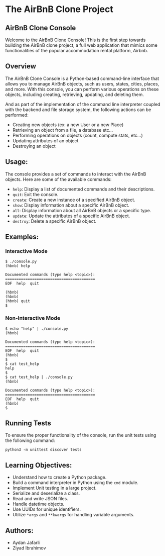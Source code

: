 # The AirBnB Clone Project

## AirBnB Clone Console
Welcome to the AirBnB Clone Console! This is the first step towards building the AirBnB clone project, a full web application that mimics some functionalities of the popular accommodation rental platform, Airbnb.

## Overview
The AirBnB Clone Console is a Python-based command-line interface that allows you to manage AirBnB objects, such as users, states, cities, places, and more. With this console, you can perform various operations on these objects, including creating, retrieving, updating, and deleting them.

And as part of the implementation of the command line interpreter coupled with the backend and file storage system, the following actions can be performed:
-   Creating new objects (ex: a new User or a new Place)
-   Retrieving an object from a file, a database etc…
-   Performing operations on objects (count, compute stats, etc…)
-   Updating attributes of an object
-   Destroying an object

## Usage:

The console provides a set of commands to interact with the AirBnB objects. Here are some of the available commands:

-   `help`: Display a list of documented commands and their descriptions.
-   `quit`: Exit the console.
-   `create`: Create a new instance of a specified AirBnB object.
-   `show`: Display information about a specific AirBnB object.
-   `all`: Display information about all AirBnB objects or a specific type.
-   `update`: Update the attributes of a specific AirBnB object.
-   `destroy`: Delete a specific AirBnB object.   

## Examples:

### Interactive Mode

```
$ ./console.py
(hbnb) help

Documented commands (type help <topic>):
========================================
EOF  help  quit

(hbnb) 
(hbnb) 
(hbnb) quit
$
```

### Non-Interactive Mode

```
$ echo "help" | ./console.py
(hbnb)

Documented commands (type help <topic>):
========================================
EOF  help  quit
(hbnb) 
$
$ cat test_help
help
$
$ cat test_help | ./console.py
(hbnb)

Documented commands (type help <topic>):
========================================
EOF  help  quit
(hbnb) 
$
```

## Running Tests

To ensure the proper functionality of the console, run the unit tests using the following command:

`python3 -m unittest discover tests` 

## Learning Objectives:

-   Understand how to create a Python package.
-   Build a command interpreter in Python using the `cmd` module.
-   Implement Unit testing in a large project.
-   Serialize and deserialize a class.
-   Read and write JSON files.
-   Handle datetime objects.
-   Use UUIDs for unique identifiers.
-   Utilize `*args` and `**kwargs` for handling variable arguments.

  
## Authors:

- Aydan Jafarli
- Ziyad Ibrahimov

